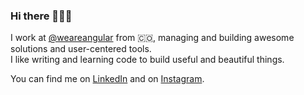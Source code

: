 ### Hi there 👨🏽‍💻

I work at [@weareangular](https://weareangular.com) from 🇨🇴, managing and building awesome solutions and user-centered tools.\
I like writing and learning code to build useful and beautiful things.

You can find me on [LinkedIn](https://www.linkedin.com/in/juandis/) and on [Instagram](https://www.instagram.com/iamjuandis/).
